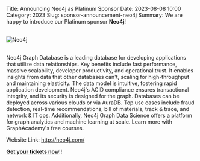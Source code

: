 Title: Announcing Neo4j as Platinum Sponsor
Date: 2023-08-08 10:00
Category: 2023
Slug: sponsor-announcement-neo4j
Summary: We are happy to introduce our Platinum sponsor **Neo4j**!

<!-- PELICAN_END_SUMMARY -->
<br>
<div class="text-center">
  <a href="https://neo4j.com/" target="_blank" style="border: none; text-decoration: none;">
    <img src="{static}/images/sponsors/neo4j.png" alt="Neo4j" class="img-fluid responsive-image">
  </a>
</div>
<br>

Neo4j Graph Database is a leading database for developing applications that utilize data relationships. Key benefits include fast performance, massive scalability, developer productivity, and operational trust. It enables insights from data that other databases can't, scaling for high-throughput and maintaining elasticity. The data model is intuitive, fostering rapid application development. Neo4j's ACID compliance ensures transactional integrity, and its security is designed for the graph. Databases can be deployed across various clouds or via AuraDB. Top use cases include fraud detection, real-time recommendations, bill of materials, track & trace, and network & IT ops. Additionally, Neo4j Graph Data Science offers a platform for graph analytics and machine learning at scale. Learn more with GraphAcademy's free courses.

Website Link: <a href="https://neo4j.com/" target="_blank">http://neo4j.com/</a>

**[Get your tickets now](https://konfhub.com/pyconindia2023#tickets)**!!
